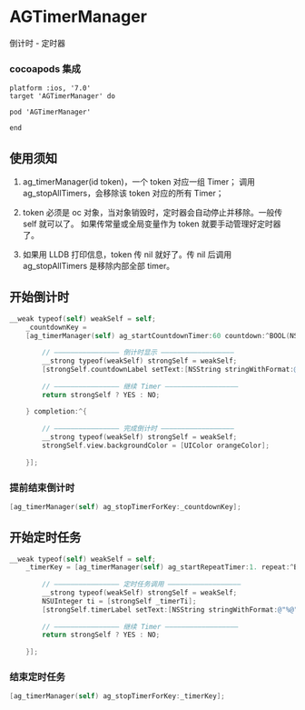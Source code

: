 # AGTimerManager
倒计时 - 定时器

### cocoapods 集成
```
platform :ios, '7.0'
target 'AGTimerManager' do

pod 'AGTimerManager'

end
```
## 使用须知
 1. ag_timerManager(id token)，一个 token 对应一组 Timer；
 调用 ag_stopAllTimers，会移除该 token 对应的所有 Timer；
 
 2. token 必须是 oc 对象，当对象销毁时，定时器会自动停止并移除。一般传 self 就可以了。
 如果传常量或全局变量作为 token 就要手动管理好定时器了。
 
 3. 如果用 LLDB 打印信息，token 传 nil 就好了。传 nil 后调用 ag_stopAllTimers 是移除内部全部 timer。


## 开始倒计时
```objective-c
__weak typeof(self) weakSelf = self;
	_countdownKey =
	[ag_timerManager(self) ag_startCountdownTimer:60 countdown:^BOOL(NSUInteger surplus) {
		
		// ———————————————— 倒计时显示 ——————————————————
		__strong typeof(weakSelf) strongSelf = weakSelf;
		[strongSelf.countdownLabel setText:[NSString stringWithFormat:@"%@", @(surplus)]];
		
		// ———————————————— 继续 Timer ——————————————————
		return strongSelf ? YES : NO;
		
	} completion:^{
		
		// ———————————————— 完成倒计时 ——————————————————
		__strong typeof(weakSelf) strongSelf = weakSelf;
		strongSelf.view.backgroundColor = [UIColor orangeColor];
		
	}];

```
### 提前结束倒计时
```objective-c
[ag_timerManager(self) ag_stopTimerForKey:_countdownKey];

```

## 开始定时任务
```objective-c
__weak typeof(self) weakSelf = self;
    _timerKey = [ag_timerManager(self) ag_startRepeatTimer:1. repeat:^BOOL{
        
        // ———————————————— 定时任务调用 ——————————————————
        __strong typeof(weakSelf) strongSelf = weakSelf;
        NSUInteger ti = [strongSelf _timerTi];
        [strongSelf.timerLabel setText:[NSString stringWithFormat:@"%@", @(++ti)]];
        
        // ———————————————— 继续 Timer ——————————————————
        return strongSelf ? YES : NO;
        
    }];

```
### 结束定时任务
```objective-c
[ag_timerManager(self) ag_stopTimerForKey:_timerKey];

```

